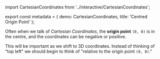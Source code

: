 import CartesianCoordinates from '../interactive/CartesianCoordinates';

export const metadata = {
  demo: CartesianCoordinates,
  title: 'Centred Origin Point'
};

Often when we talk of *Cartesian Coordinates*, the **origin point** `(0, 0)` is in the centre, and the coordinates can be negative or positive.

This will be important as we shift to 3D coordinates. Instead of thinking of "top left" we should begin to think of "relative to the origin point `(0, 0)`."
